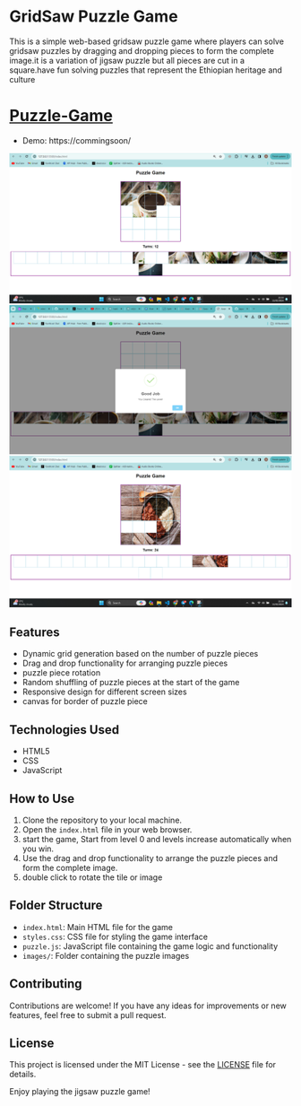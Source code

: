 
# GridSaw Puzzle Game

This is a simple web-based gridsaw puzzle game where players can solve gridsaw puzzles by dragging and dropping pieces to form the complete image.it is a variation of jigsaw puzzle but all pieces are cut in a square.have fun solving puzzles that represent the Ethiopian heritage and culture 


# [Puzzle-Game](https://github.com/switch247/jigsaw)
- Demo: https://commingsoon/

![puzzle-preview](Screenshots/jigsaw2.png)
![puzzle-preview](Screenshots/jigsaw1.png)
![puzzle-preview](Screenshots/jigsaw3.png)

## Features

- Dynamic grid generation based on the number of puzzle pieces
- Drag and drop functionality for arranging puzzle pieces
- puzzle piece rotation
- Random shuffling of puzzle pieces at the start of the game
- Responsive design for different screen sizes
- canvas for border of puzzle piece 
## Technologies Used

- HTML5
- CSS
- JavaScript

## How to Use

1. Clone the repository to your local machine.
2. Open the `index.html` file in your web browser.
3. start the game, Start from level 0 and levels increase automatically when you win.
4. Use the drag and drop functionality to arrange the puzzle pieces and form the complete image.
5. double click to rotate the tile or image

## Folder Structure

- `index.html`: Main HTML file for the game
- `styles.css`: CSS file for styling the game interface
- `puzzle.js`: JavaScript file containing the game logic and functionality
- `images/`: Folder containing the puzzle images




## Contributing

Contributions are welcome! If you have any ideas for improvements or new features, feel free to submit a pull request.

## License

This project is licensed under the MIT License - see the [LICENSE](LICENSE) file for details.

Enjoy playing the jigsaw puzzle game!